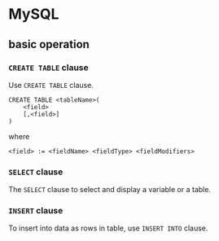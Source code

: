 # MySQL
## basic operation
### `CREATE TABLE` clause
Use `CREATE TABLE` clause.

```
CREATE TABLE <tableName>(
    <field>
    [,<field>]
)
```

where

```
<field> := <fieldName> <fieldType> <fieldModifiers>
```

### `SELECT` clause
The `SELECT` clause to select and display a variable or a table.

### `INSERT` clause
To insert into data as rows in table, use `INSERT INTO` clause.



